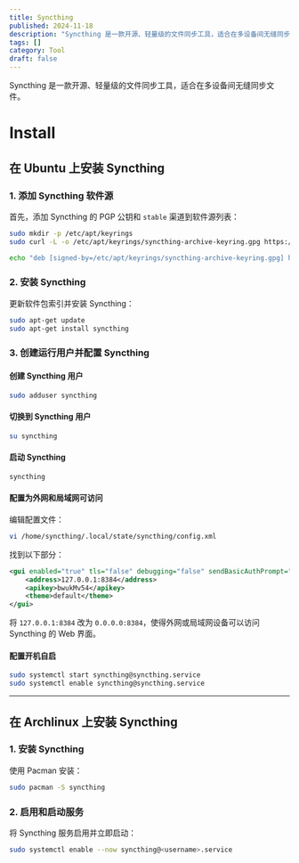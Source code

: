 ```yaml
---
title: Syncthing
published: 2024-11-18
description: "Syncthing 是一款开源、轻量级的文件同步工具，适合在多设备间无缝同步文件。"
tags: []
category: Tool
draft: false
---
```


Syncthing 是一款开源、轻量级的文件同步工具，适合在多设备间无缝同步文件。

# Install

## 在 Ubuntu 上安装 Syncthing

### 1. 添加 Syncthing 软件源

首先，添加 Syncthing 的 PGP 公钥和 `stable` 渠道到软件源列表：

```bash
sudo mkdir -p /etc/apt/keyrings
sudo curl -L -o /etc/apt/keyrings/syncthing-archive-keyring.gpg https://syncthing.net/release-key.gpg

echo "deb [signed-by=/etc/apt/keyrings/syncthing-archive-keyring.gpg] https://apt.syncthing.net/ syncthing stable" | sudo tee /etc/apt/sources.list.d/syncthing.list
```

### 2. 安装 Syncthing

更新软件包索引并安装 Syncthing：

```bash
sudo apt-get update
sudo apt-get install syncthing
```

### 3. 创建运行用户并配置 Syncthing

#### 创建 Syncthing 用户

```bash
sudo adduser syncthing
```

#### 切换到 Syncthing 用户

```bash
su syncthing
```

#### 启动 Syncthing

```bash
syncthing
```

#### 配置为外网和局域网可访问

编辑配置文件：

```bash
vi /home/syncthing/.local/state/syncthing/config.xml
```

找到以下部分：

```xml
<gui enabled="true" tls="false" debugging="false" sendBasicAuthPrompt="false">
    <address>127.0.0.1:8384</address>
    <apikey>bwukMv54</apikey>
    <theme>default</theme>
</gui>
```

将 `127.0.0.1:8384` 改为 `0.0.0.0:8384`，使得外网或局域网设备可以访问 Syncthing 的 Web 界面。

#### 配置开机自启

```bash
sudo systemctl start syncthing@syncthing.service
sudo systemctl enable syncthing@syncthing.service
```

---

## 在 Archlinux 上安装 Syncthing

### 1. 安装 Syncthing

使用 Pacman 安装：

```bash
sudo pacman -S syncthing
```

### 2. 启用和启动服务

将 Syncthing 服务启用并立即启动：

```bash
sudo systemctl enable --now syncthing@<username>.service
```
